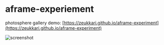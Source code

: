 # aframe-experiement

photosphere gallery demo: [https://zeukkari.github.io/aframe-experiment](https://zeukkari.github.io/aframe-experiment)

![screenshot](https://raw.githubusercontent.com/Zeukkari/aframe-experiment/master/screenshot.png)
